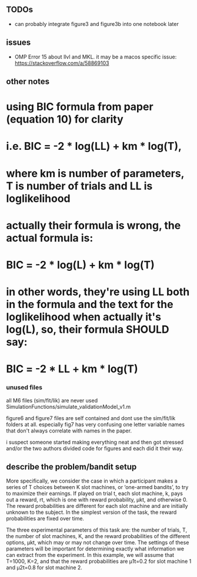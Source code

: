 
## TODOs
- can probably integrate figure3 and figure3b into one notebook later

## issues
- OMP Error 15 about llvl and MKL. it may be a macos specific issue: https://stackoverflow.com/a/58869103

## other notes
# using BIC formula from paper (equation 10) for clarity
# i.e. BIC = -2 * log(LL) + km * log(T),
# where km is number of parameters, T is number of trials and LL is loglikelihood
# actually their formula is wrong, the actual formula is:
# BIC = -2 * log(L) + km * log(T)
# in other words, they're using LL both in the formula and the text for the loglikelihood when actually it's log(L), so, their formula SHOULD say:
# BIC = -2 * LL + km * log(T)

### unused files

all M6 files (sim/fit/lik) are never used
SimulationFunctions/simulate_validationModel_v1.m

figure6 and figure7 files are self contained and dont use the sim/fit/lik folders at all. especially fig7 has very confusing one letter variable names that don't always correlate with names in the paper.

i suspect someone started making everything neat and then got stressed and/or the two authors divided code for figures and each did it their way.

## describe the problem/bandit setup
More specifically, we consider the case in which a participant makes a series of T choices between K slot machines, or ‘one-armed bandits’, to try to maximize their earnings. If played on trial t, each slot machine, k, pays out a reward, rt, which is one with reward probability, μkt, and otherwise 0. The reward probabilities are different for each slot machine and are initially unknown to the subject. In the simplest version of the task, the reward probabilities are fixed over time.

The three experimental parameters of this task are: the number of trials, T, the number of slot machines, K, and the reward probabilities of the different options, μkt, which may or may not change over time. The settings of these parameters will be important for determining exactly what information we can extract from the experiment. In this example, we will assume that T=1000, K=2, and that the reward probabilities are μ1t=0.2 for slot machine 1 and μ2t=0.8 for slot machine 2.
